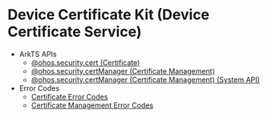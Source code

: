 # Device Certificate Kit (Device Certificate Service)

- ArkTS APIs
  - [@ohos.security.cert (Certificate)](js-apis-cert.md)
  - [@ohos.security.certManager (Certificate Management)](js-apis-certManager.md)
  <!--Del-->
  - [@ohos.security.certManager (Certificate Management) (System API)](js-apis-certManager-sys.md)
  <!--DelEnd-->
- Error Codes
  - [Certificate Error Codes](errorcode-cert.md)
  - [Certificate Management Error Codes](errorcode-certManager.md)
